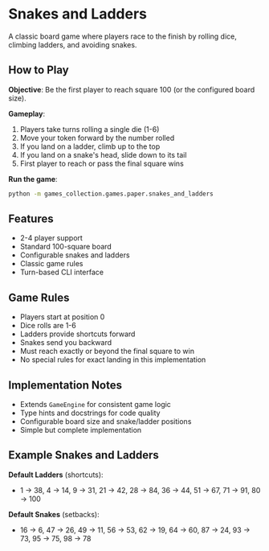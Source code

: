 # Snakes and Ladders

A classic board game where players race to the finish by rolling dice, climbing ladders, and avoiding snakes.

## How to Play

**Objective**: Be the first player to reach square 100 (or the configured board size).

**Gameplay**:

1. Players take turns rolling a single die (1-6)
1. Move your token forward by the number rolled
1. If you land on a ladder, climb up to the top
1. If you land on a snake's head, slide down to its tail
1. First player to reach or pass the final square wins

**Run the game**:

```bash
python -m games_collection.games.paper.snakes_and_ladders
```

## Features

- 2-4 player support
- Standard 100-square board
- Configurable snakes and ladders
- Classic game rules
- Turn-based CLI interface

## Game Rules

- Players start at position 0
- Dice rolls are 1-6
- Ladders provide shortcuts forward
- Snakes send you backward
- Must reach exactly or beyond the final square to win
- No special rules for exact landing in this implementation

## Implementation Notes

- Extends `GameEngine` for consistent game logic
- Type hints and docstrings for code quality
- Configurable board size and snake/ladder positions
- Simple but complete implementation

## Example Snakes and Ladders

**Default Ladders** (shortcuts):

- 1 → 38, 4 → 14, 9 → 31, 21 → 42, 28 → 84, 36 → 44, 51 → 67, 71 → 91, 80 → 100

**Default Snakes** (setbacks):

- 16 → 6, 47 → 26, 49 → 11, 56 → 53, 62 → 19, 64 → 60, 87 → 24, 93 → 73, 95 → 75, 98 → 78
